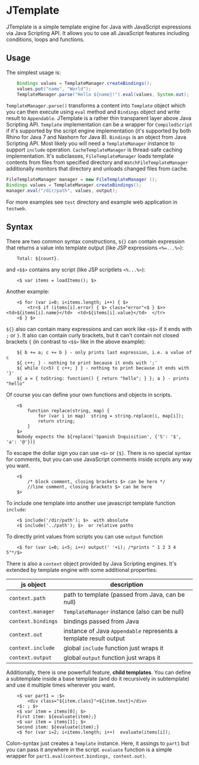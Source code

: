 JTemplate
=========
JTemplate is a simple template engine for Java with JavaScript expressions via Java Scripting API.
It allows you to use all JavaScript features including conditions, loops and functions.

## Usage
The simplest usage is:
```java
    Bindings values = TemplateManager.createBindings();
    values.put("name", "World");
    TemplateManager.parse("Hello ${name}!").eval(values, System.out);
```
`TemplateManager.parse()` transforms a content into `Template` object which you can then execute using `eval` method and `Bindings` object and write result to `Appendable`.
JTemplate is a rather thin transparent layer above Java Scripting API.
`Template` implementation can be a wrapper for `CompiledScript` if it's supported by the script engine implementation (it's supported by both Rhino for Java 7 and Nashorn for Java 8).
`Bindings` is an object from Java Scripting API.
Most likely you will need a `TemplateManager` instance to support `include` operation.
`CacheTemplateManager` is thread-safe caching implementation. 
It's subclasses, `FileTemplateManager` loads template contents from files from specified directory and `WatchFileTemplateManager` additionally monitors that directory and unloads changed files from cache.
```java
FileTemplateManager manager = new FileTemplateManager ();
Bindings values = TemplateManager.createBindings();
manager.eval("/dir/path", values, output);
```
For more examples see `test` directory and example web application in `testweb`.

## Syntax
There are two common syntax constructions, `${}` can contain expression that returns a value into template output (like JSP expressions `<%=...%>`):
```
    Total: ${count}.
```
and `<$$>` contains any script (like JSP scriptlets `<%...%>`):
```text
    <$ var items = loadItems(); $>
```
Another example:
```text
    <$ for (var i=0; i<items.length; i++) { $>
        <tr<$ if (items[i].error) { $> class="error"<$ } $>>  <td>${items[i].name}</td>  <td>${items[i].value}</td>  </tr>
    <$ } $>
```
`${}` also can contain many expressions and can work like `<$$>` if it ends with `;` or `}`. It also can contain curly brackets, but it can't contain not closed brackets `{` (in contrast to `<$$>` like in the above example):
```text
    ${ b += a; c += b } - only prints last expression, i.e. a value of c
    ${ c++; } - nothing to print because it ends with ';'
    ${ while (c<5) { c++; } } - nothing to print because it ends with '}'
    ${ a = { toString: function() { return "hello"; } }; a } - prints "hello"
```
Of course you can define your own functions and objects in scripts.
```text
    <$
        function replace(string, map) {
            for (var i in map)  string = string.replace(i, map[i]);
            return string;
        }
    $>
    Nobody expects the ${replace('Spanish Inquisition', {'S': '$', 'a': '@'})}
```
To escape the dollar sign you can use `<$>` or `{$}`. There is no special syntax for comments, but you can use JavaScript comments inside scripts any way you want.
```text
    <$ 
        /* block comment, closing brackets $> can be here */
        //line comment, closing brackets $> can be here
    $>
```
To include one template into another use javascript template function `include`:
```text
    <$ include('/dir/path'); $>  with absolute
    <$ include('../path'); $>  or relative paths
```
To directly print values from scripts you can use `output` function
```text
    <$ for (var i=0; i<5; i++) output(' '+i); /*prints " 1 2 3 4 5"*/$>
```
There is also a `context` object provided by Java Scripting engines. It's extended by template engine with some additional properties:

| js object | description |
| --------- | ----------- |
| `context.path`| path to template (passed from Java, can be null) |
| `context.manager` | `TemplateManager` instance (also can be null) |
| `context.bindings` | bindings passed from Java |
| `context.out` | instance of Java `Appendable` represents a template result output |
| `context.include` | global `include` function just wraps it |
| `context.output` | global `output` function just wraps it |

Additionally, there is one powerfull feature, **child templates**. You can define a subtemplate inside a base template (and do it recursively in subtemplate) and use it multiple times wherever you want.
```text
    <$ var part1 = :$>
        <div class="${item.class}">${item.text}</div>
    <$: ; $>
    <$ var item = items[0]; $>
    First item: ${evaluate(item);}
    <$ var item = items[1]; $>
    Second item: ${evaluate(item);}
    <$ for (var i=2; i<items.length; i++)  evaluate(items[i]);
```
Colon-syntax just creates a `Template` instance. Here, it assings to `part1` but you can pass it anywhere in the script.
`evaluate` function is a simple wrapper for `part1.eval(context.bindings, context.out)`.